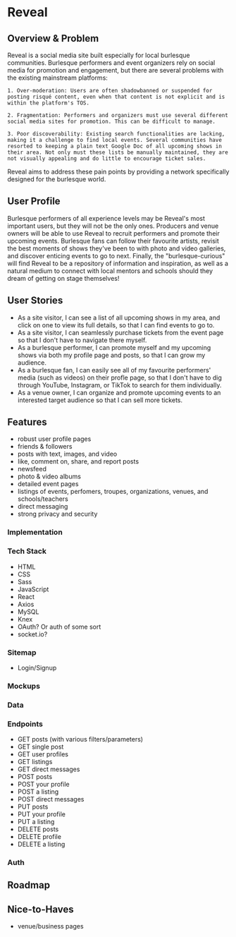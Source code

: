 # Reveal

## Overview & Problem

Reveal is a social media site built especially for local burlesque communities. Burlesque performers and event organizers rely on social media for promotion and engagement, but there are several problems with the existing mainstream platforms:

    1. Over-moderation: Users are often shadowbanned or suspended for posting risqué content, even when that content is not explicit and is within the platform's TOS.

    2. Fragmentation: Performers and organizers must use several different social media sites for promotion. This can be difficult to manage.

    3. Poor discoverability: Existing search functionalities are lacking, making it a challenge to find local events. Several communities have resorted to keeping a plain text Google Doc of all upcoming shows in their area. Not only must these lists be manually maintained, they are not visually appealing and do little to encourage ticket sales.

Reveal aims to address these pain points by providing a network specifically designed for the burlesque world.

## User Profile

Burlesque performers of all experience levels may be Reveal's most important users, but they will not be the only ones. Producers and venue owners will be able to use Reveal to recruit performers and promote their upcoming events. Burlesque fans can follow their favourite artists, revisit the best moments of shows they've been to with photo and video galleries, and discover enticing events to go to next. Finally, the "burlesque-curious" will find Reveal to be a repository of information and inspiration, as well as a natural medium to connect with local mentors and schools should they dream of getting on stage themselves!

## User Stories

- As a site visitor, I can see a list of all upcoming shows in my area, and click on one to view its full details, so that I can find events to go to.
- As a site visitor, I can seamlessly purchase tickets from the event page so that I don't have to navigate there myself.
- As a burlesque performer, I can promote myself and my upcoming shows via both my profile page and posts, so that I can grow my audience.
- As a burlesque fan, I can easily see all of my favourite performers' media (such as videos) on their profle page, so that I don't have to dig through YouTube, Instagram, or TikTok to search for them individually.
- As a venue owner, I can organize and promote upcoming events to an interested target audience so that I can sell more tickets.

## Features

- robust user profile pages
- friends & followers
- posts with text, images, and video
- like, comment on, share, and report posts
- newsfeed
- photo & video albums
- detailed event pages
- listings of events, perfomers, troupes, organizations, venues, and schools/teachers
- direct messaging
- strong privacy and security

### Implementation

### Tech Stack

- HTML
- CSS
- Sass
- JavaScript
- React
- Axios
- MySQL
- Knex
- OAuth? Or auth of some sort
- socket.io?

### Sitemap

- Login/Signup

### Mockups

### Data

### Endpoints

- GET posts (with various filters/parameters)
- GET single post
- GET user profiles
- GET listings
- GET direct messages
- POST posts
- POST your profile
- POST a listing
- POST direct messages
- PUT posts
- PUT your profile
- PUT a listing
- DELETE posts
- DELETE profile
- DELETE a listing

### Auth

## Roadmap

## Nice-to-Haves

- venue/business pages
